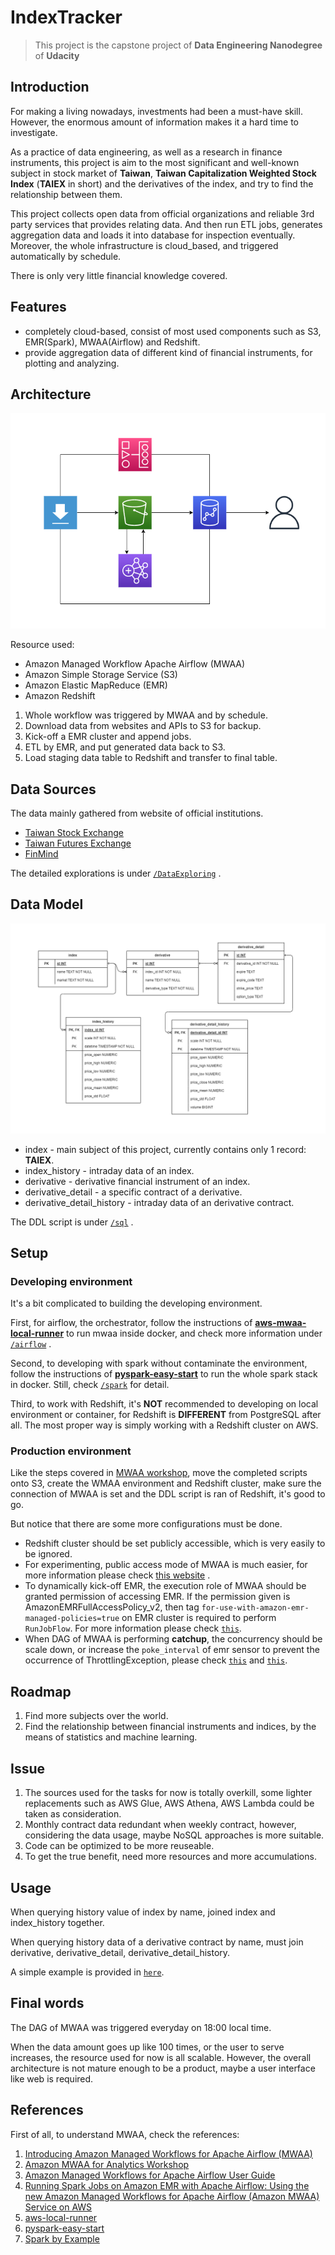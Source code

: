 # IndexTracker

> This project is the capstone project of **Data Engineering Nanodegree** of **Udacity**

## Introduction
For making a living nowadays, investments had been a must-have skill.  
However, the enormous amount of information makes it a hard time to investigate.  

As a practice of data engineering, as well as a research in finance instruments, this project is aim to the most significant and well-known subject in stock market of **Taiwan**, **Taiwan Capitalization Weighted Stock Index** (**TAIEX** in short) and the derivatives of the index, and try to find the relationship between them.    

This project collects open data from official organizations and reliable 3rd party services that provides relating data. And then run ETL jobs, generates aggregation data and loads it into database for inspection eventually. Moreover, the whole infrastructure is cloud_based, and triggered automatically by schedule.

There is only very little financial knowledge covered.

## Features
+ completely cloud-based, consist of most used components such as S3, EMR(Spark), MWAA(Airflow) and Redshift.
+ provide aggregation data of different kind of financial instruments, for plotting and analyzing.

## Architecture  
![Components on AWS.](/assets/aws_architect.png)

Resource used:
+ Amazon Managed Workflow Apache Airflow (MWAA) 
+ Amazon Simple Storage Service (S3) 
+ Amazon Elastic MapReduce (EMR) 
+ Amazon Redshift 

1. Whole workflow was triggered by MWAA and by schedule.
2. Download data from websites and APIs to S3 for backup.
3. Kick-off a EMR cluster and append jobs.
4. ETL by EMR, and put generated data back to S3.
5. Load staging data table to Redshift and transfer to final table.

## Data Sources

The data mainly gathered from website of official institutions.

+ [Taiwan Stock Exchange](https://www.twse.com.tw/en/)
+ [Taiwan Futures Exchange](https://www.taifex.com.tw/enl/eIndex)
+ [FinMind](https://finmindtrade.com/)

The detailed explorations is under [`/DataExploring`](DataExploring/README.md) .

## Data Model

![Data model.](/assets/data_model.png)

+ index - main subject of this project, currently contains only 1 record: **TAIEX**.
+ index_history - intraday data of an index.
+ derivative - derivative financial instrument of an index.
+ derivative_detail - a specific contract of a derivative.
+ derivative_detail_history - intraday data of an derivative contract.

The DDL script is under [`/sql`](sql/create_tables.sql) .

## Setup

### Developing environment  

It's a bit complicated to building the developing environment.  

First, for airflow, the orchestrator, follow the instructions of [**aws-mwaa-local-runner**](https://github.com/aws/aws-mwaa-local-runner) to run mwaa inside docker, and check more information under [`/airflow`](airflow/README.md) .  

Second, to developing with spark without contaminate the environment, follow the
instructions of [**pyspark-easy-start**](https://github.com/leriel/pyspark-easy-start) to run the whole spark stack in docker. Still, check [`/spark`](spark/README.md) for detail.

Third, to work with Redshift, it's **NOT** recommended to developing on local environment or container, for Redshift is **DIFFERENT** from PostgreSQL after all. The most proper way is simply working with a Redshift cluster on AWS.  

### Production environment

Like the steps covered in [MWAA workshop](https://catalog.us-east-1.prod.workshops.aws/workshops/795e88bb-17e2-498f-82d1-2104f4824168/en-US/), move the completed scripts onto S3, create the WMAA environment and Redshift cluster, make sure the connection of MWAA is set and the DDL script is ran of Redshift, it's good to go.

But notice that there are some more configurations must be done.

+ Redshift cluster should be set publicly accessible, which is very easily to be ignored.
+ For experimenting, public access mode of MWAA is much easier, for more information please check [this website](https://aws.amazon.com/premiumsupport/knowledge-center/mwaa-connection-timed-out-error/?nc1=h_ls) . 
+ To dynamically kick-off EMR, the execution role of MWAA should be granted permission of accessing EMR. If the permission given is AmazonEMRFullAccessPolicy_v2, then tag `for-use-with-amazon-emr-managed-policies=true` on EMR cluster is required to perform `RunJobFlow`. For more information please check [`this`](https://docs.aws.amazon.com/emr/latest/ManagementGuide/emr-managed-iam-policies.html).
+ When DAG of MWAA is performing **catchup**, the concurrency should be scale down, or increase the `poke_interval` of emr sensor to prevent the occurrence of ThrottlingException, please check [`this`](https://aws.amazon.com/tw/premiumsupport/knowledge-center/emr-cluster-status-throttling-error/) and [`this`](https://docs.aws.amazon.com/mwaa/latest/userguide/best-practices-tuning.html).

## Roadmap

1. Find more subjects over the world.
2. Find the relationship between financial instruments and indices, by the means of statistics and machine learning.

## Issue

1. The sources used for the tasks for now is totally overkill, some lighter replacements such as AWS Glue, AWS Athena, AWS Lambda could be taken as consideration.
2. Monthly contract data redundant when weekly contract, however, considering the data usage, maybe NoSQL approaches is more suitable.
3. Code can be optimized to be more reuseable. 
3. To get the true benefit, need more resources and more accumulations.

## Usage

When querying history value of index by name, joined index and index_history together.

When querying history data of a derivative contract by name, must join derivative, derivative_detail, derivative_detail_history.

A simple example is provided in [`here`](./validate.ipynb).

## Final words

The DAG of MWAA was triggered everyday on 18:00 local time. 

When the data amount goes up like 100 times, or the user to serve increases, the resource used for now is all scalable. However, the overall architecture is not mature enough to be a product, maybe a user interface like web is required.

## References

First of all, to understand MWAA, check the references:
1. [Introducing Amazon Managed Workflows for Apache Airflow (MWAA)](https://aws.amazon.com/tw/blogs/aws/introducing-amazon-managed-workflows-for-apache-airflow-mwaa/)  
2. [Amazon MWAA for Analytics Workshop](https://catalog.us-east-1.prod.workshops.aws/workshops/795e88bb-17e2-498f-82d1-2104f4824168/en-US/)  
3. [Amazon Managed Workflows for Apache Airflow User Guide](https://docs.aws.amazon.com/mwaa/latest/userguide/what-is-mwaa.html)
4. [Running Spark Jobs on Amazon EMR with Apache Airflow: Using the new Amazon Managed Workflows for Apache Airflow (Amazon MWAA) Service on AWS](https://programmaticponderings.com/2020/12/24/running-spark-jobs-on-amazon-emr-with-apache-airflow-using-the-new-amazon-managed-workflows-for-apache-airflow-amazon-mwaa-service-on-aws/)
5. [aws-local-runner](https://github.com/aws/aws-mwaa-local-runner)
6. [pyspark-easy-start](https://github.com/leriel/pyspark-easy-start)
7. [Spark by Example](https://sparkbyexamples.com/)